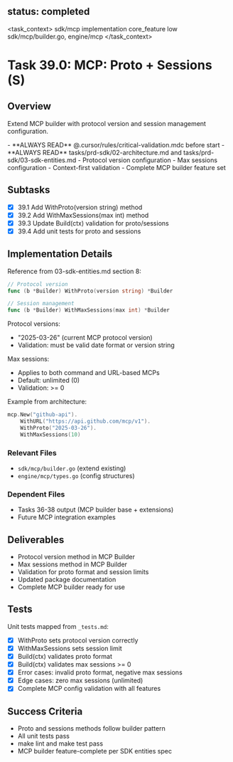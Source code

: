 ## status: completed

<task_context>
<domain>sdk/mcp</domain>
<type>implementation</type>
<scope>core_feature</scope>
<complexity>low</complexity>
<dependencies>sdk/mcp/builder.go, engine/mcp</dependencies>
</task_context>

# Task 39.0: MCP: Proto + Sessions (S)

## Overview

Extend MCP builder with protocol version and session management configuration.

<critical>
- **ALWAYS READ** @.cursor/rules/critical-validation.mdc before start
- **ALWAYS READ** tasks/prd-sdk/02-architecture.md and tasks/prd-sdk/03-sdk-entities.md
</critical>

<requirements>
- Protocol version configuration
- Max sessions configuration
- Context-first validation
- Complete MCP builder feature set
</requirements>

## Subtasks

- [x] 39.1 Add WithProto(version string) method
- [x] 39.2 Add WithMaxSessions(max int) method
- [x] 39.3 Update Build(ctx) validation for proto/sessions
- [x] 39.4 Add unit tests for proto and sessions

## Implementation Details

Reference from 03-sdk-entities.md section 8:

```go
// Protocol version
func (b *Builder) WithProto(version string) *Builder

// Session management
func (b *Builder) WithMaxSessions(max int) *Builder
```

Protocol versions:
- "2025-03-26" (current MCP protocol version)
- Validation: must be valid date format or version string

Max sessions:
- Applies to both command and URL-based MCPs
- Default: unlimited (0)
- Validation: >= 0

Example from architecture:
```go
mcp.New("github-api").
    WithURL("https://api.github.com/mcp/v1").
    WithProto("2025-03-26").
    WithMaxSessions(10)
```

### Relevant Files

- `sdk/mcp/builder.go` (extend existing)
- `engine/mcp/types.go` (config structures)

### Dependent Files

- Tasks 36-38 output (MCP builder base + extensions)
- Future MCP integration examples

## Deliverables

- Protocol version method in MCP Builder
- Max sessions method in MCP Builder
- Validation for proto format and session limits
- Updated package documentation
- Complete MCP builder ready for use

## Tests

Unit tests mapped from `_tests.md`:

- [x] WithProto sets protocol version correctly
- [x] WithMaxSessions sets session limit
- [x] Build(ctx) validates proto format
- [x] Build(ctx) validates max sessions >= 0
- [x] Error cases: invalid proto format, negative max sessions
- [x] Edge cases: zero max sessions (unlimited)
- [x] Complete MCP config validation with all features

## Success Criteria

- Proto and sessions methods follow builder pattern
- All unit tests pass
- make lint and make test pass
- MCP builder feature-complete per SDK entities spec
